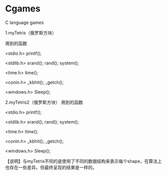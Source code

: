 # Cgames
C language games

1.myTetris（俄罗斯方块）

用到的函数

<stdio.h>
printf();

<stdlib.h>
srand();
rand();
system();

<time.h>
time();

<conin.h>
_kbhit();
_getch();

<windows.h>
Sleep();

2.myTetris2（俄罗斯方块）
用到的函数

<stdio.h>
printf();

<stdlib.h>
srand();
rand();
system();

<time.h>
time();

<conin.h>
_kbhit();
_getch();

<windows.h>
Sleep();

【说明】与myTetris不同的是使用了不同的数据结构来表示每个shape，在算法上也存在一些差异。但最终呈现的结果是一样的。

